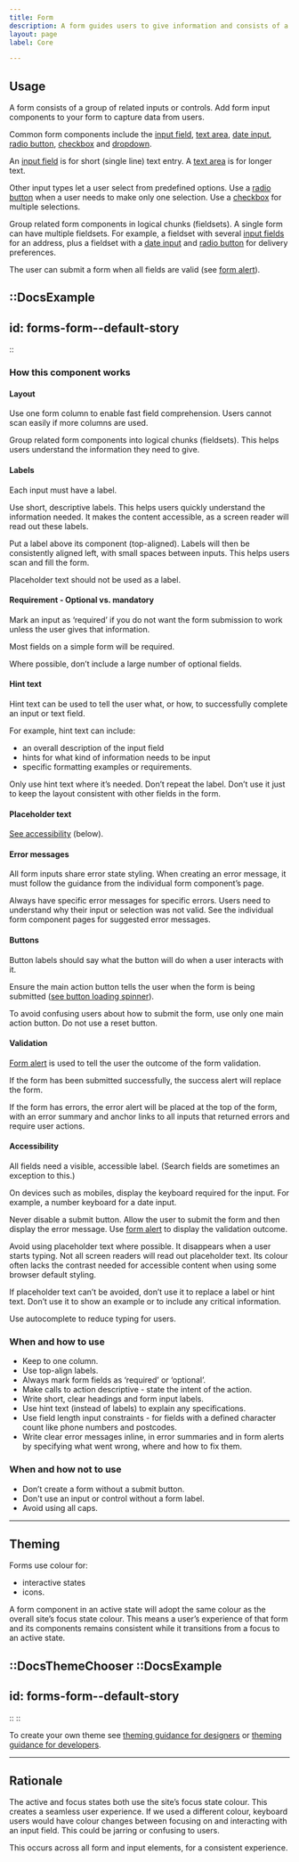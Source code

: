 ```yaml
---
title: Form
description: A form guides users to give information and consists of a group of related inputs or controls.
layout: page
label: Core

---
```


## Usage
A form consists of a group of related inputs or controls. Add form input components to your form to capture data from users.

Common form components include the [input field](/design-system/components/input-field/), [text area](/design-system/components/text-area/), [date input](/design-system/components/date-input/), [radio button](/design-system/components/radio-button/), [checkbox](/design-system/components/checkbox/) and [dropdown](/design-system/components/dropdown/).

An [input field](/design-system/components/input-field/) is for short (single line) text entry. A [text area](/design-system/components/text-area/) is for longer text.

Other input types let a user select from predefined options. Use a [radio button](/design-system/components/radio-button/) when a user needs to make only one selection. Use a [checkbox](/design-system/components/checkbox/) for multiple selections.

Group related form components in logical chunks (fieldsets). A single form can have multiple fieldsets. For example, a fieldset with several [input fields](/design-system/components/input-field/) for an address, plus a fieldset with a [date input](/design-system/components/date-input/) and [radio button](/design-system/components/radio-button/) for delivery preferences.

The user can submit a form when all fields are valid (see [form alert](/design-system/components/form-alert/)).

::DocsExample
---
id: forms-form--default-story
---
::

### How this component works
#### Layout
Use one form column to enable fast field comprehension. Users cannot scan easily if more columns are used.

Group related form components into logical chunks (fieldsets). This helps users understand the information they need to give.

#### Labels
Each input must have a label.

Use short, descriptive labels. This helps users quickly understand the information needed. It makes the content accessible, as a screen reader will read out these labels.

Put a label above its component (top-aligned). Labels will then be consistently aligned left, with small spaces between inputs. This helps users scan and fill the form. 

Placeholder text should not be used as a label.

#### Requirement - Optional vs. mandatory

Mark an input as ‘required’ if you do not want the form submission to work unless the user gives that information.

Most fields on a simple form will be required.

Where possible, don’t include a large number of optional fields.

#### Hint text
Hint text can be used to tell the user what, or how, to successfully complete an input or text field.

For example, hint text can include:
- an overall description of the input field
- hints for what kind of information needs to be input
- specific formatting examples or requirements.

Only use hint text where it’s needed. Don’t repeat the label. Don’t use it just to keep the layout consistent with other fields in the form.

#### Placeholder text
[See accessibility](/design-system/components/form/#accessibility) (below).

#### Error messages
All form inputs share error state styling. When creating an error message, it must follow the guidance from the individual form component’s page.

Always have specific error messages for specific errors. Users need to understand why their input or selection was not valid. See the individual form component pages for suggested error messages.

#### Buttons
Button labels should say what the button will do when a user interacts with it.

Ensure the main action button tells the user when the form is being submitted ([see button loading spinner](/design-system/components/button/#loading-spinner)).

To avoid confusing users about how to submit the form, use only one main action button. Do not use a reset button.

#### Validation
[Form alert](/design-system/components/form-alert/) is used to tell the user the outcome of the form validation.

If the form has been submitted successfully, the success alert will replace the form.

If the form has errors, the error alert will be placed at the top of the form, with an error summary and anchor links to all inputs that returned errors and require user actions.

#### Accessibility
All fields need a visible, accessible label. (Search fields are sometimes an exception to this.) 

On devices such as mobiles, display the keyboard required for the input. For example, a number keyboard for a date input. 

Never disable a submit button. Allow the user to submit the form and then display the error message. Use [form alert](/design-system/components/form-alert/) to display the validation outcome.

Avoid using placeholder text where possible. It disappears when a user starts typing. Not all screen readers will read out placeholder text. Its colour often lacks the contrast needed for accessible content when using some browser default styling.

If placeholder text can’t be avoided, don’t use it to replace a label or hint text. Don’t use it to show an example or to include any critical information.

Use autocomplete to reduce typing for users. 

### When and how to use
- Keep to one column.
- Use top-align labels.
- Always mark form fields as ‘required’ or ‘optional’.
- Make calls to action descriptive - state the intent of the action.
- Write short, clear headings and form input labels.
- Use hint text (instead of labels) to explain any specifications.
- Use field length input constraints - for fields with a defined character count like phone numbers and postcodes.
- Write clear error messages inline, in error summaries and in form alerts by specifying what went wrong, where and how to fix them.

### When and how not to use
- Don’t create a form without a submit button.
- Don't use an input or control without a form label.
- Avoid using all caps.

---

## Theming
Forms use colour for:
- interactive states
- icons.

A form component in an active state will adopt the same colour as the overall site’s focus state colour. This means a user’s experience of that form and its components remains consistent while it transitions from a focus to an active state.

::DocsThemeChooser
  ::DocsExample
  ---
  id: forms-form--default-story
  ---
  ::
::

To create your own theme see [theming guidance for designers](/design-system/design/theming-guidance-for-designers) or [theming guidance for developers](/design-system/develop/theming).

---

## Rationale
The active and focus states both use the site’s focus state colour. This creates a seamless user experience. If we used a different colour, keyboard users would have colour changes between focusing on and interacting with an input field. This could be jarring or confusing to users.

This occurs across all form and input elements, for a consistent experience.
